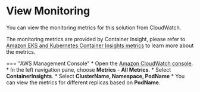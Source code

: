 # View Monitoring

You can view the monitoring metrics for this solution from CloudWatch.

The monitoring metrics are provided by Container Insight, please refer to [Amazon EKS and Kubernetes Container Insights metrics](https://docs.aws.amazon.com/AmazonCloudWatch/latest/monitoring/Container-Insights-metrics-EKS.html) to learn more about the metrics.

=== "AWS Management Console"
    * Open the [Amazon CloudWatch console](https://console.aws.amazon.com/cloudwatch/).
    * In the left navigation pane, choose **Metrics** - **All Metrics**.
    * Select **ContainerInsights**.
    * Select **ClusterName, Namespace, PodName**
    * You can view the metrics for different replicas based on **PodName**.